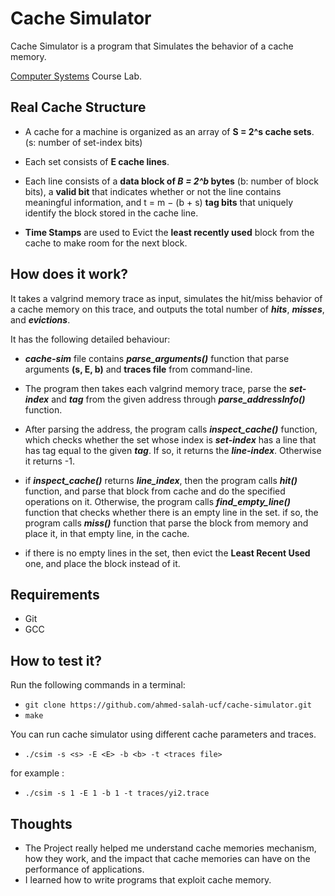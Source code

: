 # Cache Simulator
Cache Simulator is a program that Simulates the behavior of a cache memory.

[Computer Systems](https://www.cs.cmu.edu/afs/cs/academic/class/15213-f15/www/index.html) Course Lab.


## Real Cache Structure
- A cache for a machine is organized as an array of **S = 2^s cache sets**. (s: number of set-index bits)

- Each set consists of **E cache lines**.

- Each line consists of a **data block of *B = 2^b* bytes** (b: number of block bits), a **valid bit** that indicates whether or not the line contains meaningful information, and t = m − (b + s) **tag bits** that uniquely identify the block stored in the cache line.

- **Time Stamps** are used to Evict the **least recently used** block from the cache to make room for the next block.


## How does it work?
It takes a valgrind memory trace as input, simulates the hit/miss behavior of a cache memory on this trace, and outputs the total number of ***hits***, ***misses***, and ***evictions***.

It has the following detailed behaviour:

- ***cache-sim*** file contains ***parse_arguments()*** function that parse arguments **(s, E, b)** and **traces file** from command-line.

- The program then takes each valgrind memory trace, parse the ***set-index*** and ***tag*** from the given address through ***parse_addressInfo()*** function.

- After parsing the address, the program calls ***inspect_cache()*** function, which checks whether the set whose index is ***set-index*** has a line that has tag equal to the given ***tag***. If so, it returns the ***line-index***. Otherwise it returns -1.

- if ***inspect_cache()*** returns ***line_index***, then the program calls ***hit()*** function, and parse that block from cache and do the specified operations on it. Otherwise, the program calls ***find_empty_line()*** function that checks whether there is an empty line in the set. if so, the program calls ***miss()*** function that parse the block from memory and place it, in that empty line, in the cache. 

- if there is no empty lines in the set, then evict the **Least Recent Used** one, and place the block instead of it.




## Requirements
- Git
- GCC

## How to test it?

Run the following commands in a terminal:
  - `git clone https://github.com/ahmed-salah-ucf/cache-simulator.git`
  - `make`

You can run cache simulator using different cache parameters and traces.

  - `./csim -s <s> -E <E> -b <b> -t <traces file>`

for example :

  - `./csim -s 1 -E 1 -b 1 -t traces/yi2.trace`

## Thoughts
- The Project really helped me understand cache memories mechanism, how they work, and the impact that cache memories can have on the performance of applications.
- I learned how to write programs that exploit cache memory.